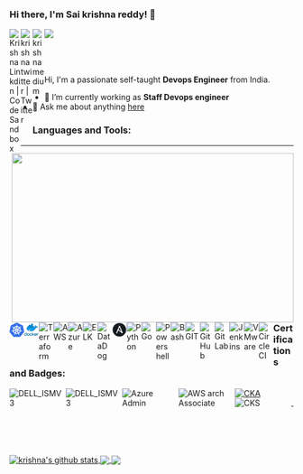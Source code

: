 ### Hi there, I'm Sai krishna reddy! 👋

<a href="https://www.linkedin.com/in/sai-krishna-reddy-karri-44b394ba/">
  <img align="left" alt="Krishna Linkdin | CodeSandbox" width="20px" src="https://raw.githubusercontent.com/paulrobertlloyd/socialmediaicons/main/linkedin-16x16.png" />
</a>
<a href="https://twitter.com/kskr434">
  <img align="left" alt="krishna twitter | Twitter" width="21px" src="https://raw.githubusercontent.com/anuraghazra/anuraghazra/master/assets/twitter.svg" />
</a>
<a href="https://medium.com/@kskr434">
  <img align="left" alt="krishna medium" width="21px" src="https://icon-library.com/images/medium-icon/medium-icon-21.jpg" />
</a>

![](https://visitor-badge.glitch.me/badge?page_id=krish143434.krish143434)

<img src="https://media1.tenor.com/m/sBvKTWFmr3IAAAAd/platform-engineering.gif" width="500" height="300" align="right" />

<br />
<br />

Hi, I'm a passionate self-taught **Devops Engineer** from India.

- 🔭 I’m currently working as **Staff Devops engineer**
- 💬 Ask me about anything [here](https://github.com/krish143434/krish143434/issues)

### Languages and Tools:

<img align="left" alt="Kubernetes" width="26px" src="https://raw.githubusercontent.com/github/explore/80688e429a7d4ef2fca1e82350fe8e3517d3494d/topics/kubernetes/kubernetes.png" />
<img align="left" alt="Docker" width="26px" src="https://raw.githubusercontent.com/github/explore/80688e429a7d4ef2fca1e82350fe8e3517d3494d/topics/docker/docker.png" />
<img align="left" alt="Terraform" width="26px" src="https://i.pinimg.com/originals/28/ec/74/28ec7440a57536eebad2931517aa1cce.png" />
<img align="left" alt="AWS" width="26px" src="https://img.icons8.com/color/48/000000/amazon-web-services.png" />
<img align="left" alt="Azure" width="26px" src="https://img.icons8.com/color/48/000000/azure-1.png" />
<img align="left" alt="ELK" width="26px" src="https://cdn.freebiesupply.com/logos/large/2x/elastic-stack-logo-png-transparent.png" />
<img align="left" alt="DataDog" width="26px" src="https://imgix.datadoghq.com/img/about/presskit/kit/press_kit.png" />
<img align="left" alt="Ansible" width="26px" src="https://raw.githubusercontent.com/github/explore/80688e429a7d4ef2fca1e82350fe8e3517d3494d/topics/ansible/ansible.png" />
<img align="left" alt="Python" width="26px" src="https://img.icons8.com/color/72/python.png" />
<img align="left" alt="Go" width="26px" src="https://miro.medium.com/v2/resize:fit:600/1*i2skbfmDsHayHhqPfwt6pA.png" />
<img align="left" alt="Powershell" width="26px" src="https://img.icons8.com/color/72/powershell.png" />
<img align="left" alt="Bash" width="26px" src="https://simpleicons.org/icons/gnubash.svg" />
<img align="left" alt="GIT" width="26px" src="https://img.icons8.com/color/72/git.png" />
<img align="left" alt="GitHub" width="26px" src="https://simpleicons.org/icons/github.svg" />
<img align="left" alt="GitLab" width="26px" src="https://img.icons8.com/color/48/000000/gitlab.png" />
<img align="left" alt="Jenkins" width="26px" src="https://cdn.iconscout.com/icon/free/png-256/jenkins-5-569553.png" />
<img align="left" alt="VMware" width="26px" src="https://img.icons8.com/color/48/000000/old-vmware-logo.png" />
<img align="left" alt="CircleCI" width="26px" src="https://www.pikpng.com/pngl/b/193-1930090_circleci-logo-clipart.png" />

---

<br />

### Certifications and Badges:

<a href="https://www.youracclaim.com/badges/e328992a-157a-4a28-a70f-8463baf9944b?source=linked_in_profile" target="_blank"><img src="https://images.youracclaim.com/size/340x340/images/8b8ed108-e77d-4396-ac59-2504583b9d54/cka_from_cncfsite__281_29.png" alt="CKA" width="100" height="100" /></a>
<a href="https://www.youracclaim.com/badges/124a028e-74e9-442b-bde7-8bf5a893b512/linked_in_profile" target="_blank"><img src="https://images.youracclaim.com/size/340x340/images/7eca7585-cdde-45be-9c31-bdaaa2fc8a46/Associate-Information_Storage_and_Management_Version_3.0.png" alt="DELL_ISMV3" width="100" height="100" align="left" /></a>
<a href="Gr750435053KK" target="_blank"><img src="https://images-eu.ssl-images-amazon.com/images/I/51LoDJhd%2BZL.png" alt="DELL_ISMV3" width="100" height="100" align="left" /></a>
<a href="https://www.youracclaim.com/badges/716a3c29-83d5-4fb9-8989-e3d19b9f6557" target="_blank"><img src="https://images.youracclaim.com/size/340x340/images/336eebfc-0ac3-4553-9a67-b402f491f185/azure-administrator-associate-600x600.png" alt="Azure Admin" width="100" height="100" align="left" /></a>
<a href="https://www.credly.com/badges/75191c8f-f7f8-4d0e-b93c-58f6f6c078d8" target="_blank"><img src="https://www.global-itech.com/wp-content/uploads/2019/12/AWS-SolArchitect-Associate-2020-300x300.png" alt="AWS arch Associate" width="100" height="100" align="left" /></a>
<a href="https://www.credly.com/badges/4d87ffa7-cfe3-453c-a512-0c03b2f370d9" target="_blank"><img src="https://images.credly.com/size/680x680/images/9945dfcb-1cca-4529-85e6-db1be3782210/kubernetes-security-specialist-logo2.png" alt="CKS" width="100" height="100" align="left" /></a>

---

<a href="https://github.com/krish143434/github-readme-stats">
  <img align="center" src="https://github-readme-stats.vercel.app/api?username=krish143434&show_icons=true&include_all_commits=true&theme=radical" alt="krishna's github stats" />
</a>
<a href="https://github.com/krish143434/github-readme-stats">
  <img align="center" src="https://leetcode-stats-inky.vercel.app/?username=saikrishnareddy434&ranking=true&layout=compact&theme=radical" />
</a>
<a href="https://github.com/krish143434/github-readme-stats">
  <img align="center" src="https://github-readme-stats.vercel.app/api/top-langs/?username=krish143434&layout=compact&theme=radical" />
</a>


